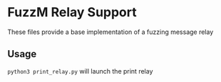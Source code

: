 # FuzzM Relay Support

These files provide a base implementation of a fuzzing message relay

## Usage

`python3 print_relay.py` will launch the print relay
